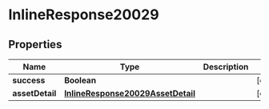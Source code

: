 # InlineResponse20029

## Properties
Name | Type | Description | Notes
------------ | ------------- | ------------- | -------------
**success** | **Boolean** |  |  [optional]
**assetDetail** | [**InlineResponse20029AssetDetail**](InlineResponse20029AssetDetail.md) |  |  [optional]
